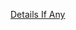[Details If Any](https://github.com/deathbybandaid/piholeparser/blob/master/RecentRunLogs/parsingscripts/tyzbit.md)

